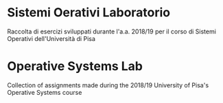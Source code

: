 # Sistemi Oerativi Laboratorio
Raccolta di esercizi sviluppati durante l'a.a. 2018/19 per il corso di Sistemi Operativi dell'Università di Pisa

# Operative Systems Lab
Collection of assignments made during the 2018/19  University of Pisa's Operative Systems course
